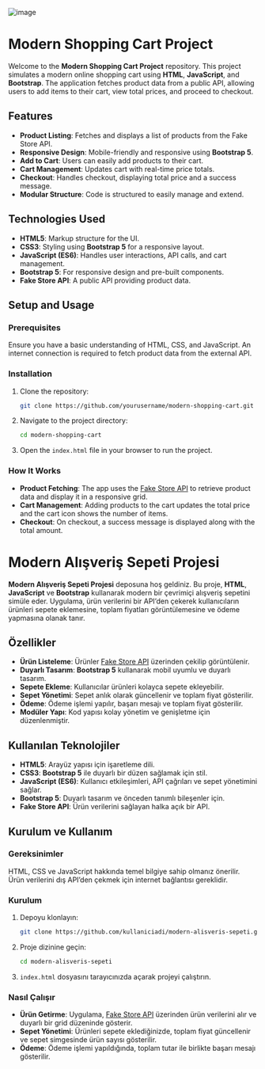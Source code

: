 ![image](https://github.com/user-attachments/assets/793dc35e-b1ac-4a58-afd0-ce8dfb95a8eb)

# Modern Shopping Cart Project

Welcome to the **Modern Shopping Cart Project** repository. This project simulates a modern online shopping cart using **HTML**, **JavaScript**, and **Bootstrap**. The application fetches product data from a public API, allowing users to add items to their cart, view total prices, and proceed to checkout.

## Features

- **Product Listing**: Fetches and displays a list of products from the Fake Store API.
- **Responsive Design**: Mobile-friendly and responsive using **Bootstrap 5**.
- **Add to Cart**: Users can easily add products to their cart.
- **Cart Management**: Updates cart with real-time price totals.
- **Checkout**: Handles checkout, displaying total price and a success message.
- **Modular Structure**: Code is structured to easily manage and extend.

## Technologies Used

- **HTML5**: Markup structure for the UI.
- **CSS3**: Styling using **Bootstrap 5** for a responsive layout.
- **JavaScript (ES6)**: Handles user interactions, API calls, and cart management.
- **Bootstrap 5**: For responsive design and pre-built components.
- **Fake Store API**: A public API providing product data.

## Setup and Usage

### Prerequisites

Ensure you have a basic understanding of HTML, CSS, and JavaScript. An internet connection is required to fetch product data from the external API.

### Installation

1. Clone the repository:

    ```bash
    git clone https://github.com/yourusername/modern-shopping-cart.git
    ```

2. Navigate to the project directory:

    ```bash
    cd modern-shopping-cart
    ```

3. Open the `index.html` file in your browser to run the project.

### How It Works

- **Product Fetching**: The app uses the [Fake Store API](https://fakestoreapi.com/products) to retrieve product data and display it in a responsive grid.
- **Cart Management**: Adding products to the cart updates the total price and the cart icon shows the number of items.
- **Checkout**: On checkout, a success message is displayed along with the total amount.

# Modern Alışveriş Sepeti Projesi

**Modern Alışveriş Sepeti Projesi** deposuna hoş geldiniz. Bu proje, **HTML**, **JavaScript** ve **Bootstrap** kullanarak modern bir çevrimiçi alışveriş sepetini simüle eder. Uygulama, ürün verilerini bir API’den çekerek kullanıcıların ürünleri sepete eklemesine, toplam fiyatları görüntülemesine ve ödeme yapmasına olanak tanır.

## Özellikler

- **Ürün Listeleme**: Ürünler [Fake Store API](https://fakestoreapi.com/products) üzerinden çekilip görüntülenir.
- **Duyarlı Tasarım**: **Bootstrap 5** kullanarak mobil uyumlu ve duyarlı tasarım.
- **Sepete Ekleme**: Kullanıcılar ürünleri kolayca sepete ekleyebilir.
- **Sepet Yönetimi**: Sepet anlık olarak güncellenir ve toplam fiyat gösterilir.
- **Ödeme**: Ödeme işlemi yapılır, başarı mesajı ve toplam fiyat gösterilir.
- **Modüler Yapı**: Kod yapısı kolay yönetim ve genişletme için düzenlenmiştir.

## Kullanılan Teknolojiler

- **HTML5**: Arayüz yapısı için işaretleme dili.
- **CSS3**: **Bootstrap 5** ile duyarlı bir düzen sağlamak için stil.
- **JavaScript (ES6)**: Kullanıcı etkileşimleri, API çağrıları ve sepet yönetimini sağlar.
- **Bootstrap 5**: Duyarlı tasarım ve önceden tanımlı bileşenler için.
- **Fake Store API**: Ürün verilerini sağlayan halka açık bir API.

## Kurulum ve Kullanım

### Gereksinimler

HTML, CSS ve JavaScript hakkında temel bilgiye sahip olmanız önerilir. Ürün verilerini dış API’den çekmek için internet bağlantısı gereklidir.

### Kurulum

1. Depoyu klonlayın:

    ```bash
    git clone https://github.com/kullaniciadi/modern-alisveris-sepeti.git
    ```

2. Proje dizinine geçin:

    ```bash
    cd modern-alisveris-sepeti
    ```

3. `index.html` dosyasını tarayıcınızda açarak projeyi çalıştırın.

### Nasıl Çalışır

- **Ürün Getirme**: Uygulama, [Fake Store API](https://fakestoreapi.com/products) üzerinden ürün verilerini alır ve duyarlı bir grid düzeninde gösterir.
- **Sepet Yönetimi**: Ürünleri sepete eklediğinizde, toplam fiyat güncellenir ve sepet simgesinde ürün sayısı gösterilir.
- **Ödeme**: Ödeme işlemi yapıldığında, toplam tutar ile birlikte başarı mesajı gösterilir.

